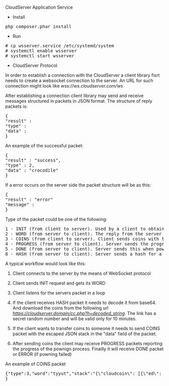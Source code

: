 CloudServer Application Service

* Install 

<pre>
php composer.phar install
</pre>

* Run

<pre>
# cp wsserver.service /etc/systemd/system
# systemctl enable wsserver
# systemctl start wsserver
</pre>

* CloudServer Protocol

In order to establish a connection with the CloudServer a client library fisrt needs to create a websocket connection to the server. An URL for such connection might look like <i>wss://ws.cloudserver.com/ws</i>

After establishing a connection client library may send and receive messages structured in packets in JSON format. The structure of reply packets is:

<pre>
{
"result" : <string> 
"type" : <interger>
"data" : <string>
}
</pre>

An example of the successful packet:

<pre>
{
"result" : "success",
"type" : 2,
"data" : "crocodile"
}
</pre>

If a error occurs on the server side the packet structure will be as this:

<pre>
{
"result" : "error"
"message" : <string>
}
</pre>




Type of the packet could be one of the following:

<pre>
1 - INIT (from client to server). Used by a client to obtain a word. It does not
2 - WORD (from server to client). The reply from the server containing the word
3 - COINS (from client to server). Client sends coins with this request. "stack" field should contain an escaped stack of coins. "word" field should contain a recipient's word.
4 - PROGRESS (from server to client). Server sends the progress of powning. 
5 - DONE (from server to client). Server sends this when powning is done. The response has no data.
8 - HASH (from server to client). Server sends a hash for a client where it can download powned coins
</pre>


A typical workflow would look like this:

1. Client connects to the server by the means of WebSocket protocol

2. Client sends INIT request and gets its WORD

3. Client listens for the servers packet in a loop

4. If the client receives HASH packet it needs to decode it from base64. And download the coins from the following url <i>https://cloudserver.domain/cc.php?h=decoded_string</i>. The link has a secret random number and will be valid only for 10 minutes.

5. If the client wants to transfer coins to someone it needs to send COINS packet with the escaped JSON stack in the "data" field of the packet.

6. After sending coins the client may receive PROGRESS packets reporting the progress of the pownign process. Finailly it will receive DONE packet or ERROR (if powning failed)



An example of COINS packet

<pre>
{"type":3,"word":"tyyut","stack":"{\"cloudcoin\": [{\"ed\": \"02-2018\", \"aoid\": [], \"sn\": \"14966850\", \"nn\": \"1\", \"an\": [\"f4166084f94f69deb65bd2e29dbc05f7\", \"0603f30fd5dd36fb83cffcf0d8d5caf2\", \"bdb804b03f247994b7befce9cd377e13\", \"a0c8b899674fa5e817739221062962be\", \"4daeb3fa37602bbb0ae2b74246e3f02e\", \"c6108bca7ec7645f634a5835c6b72fba\", \"c230628282a22d549b49412f63beac87\", \"eff741952c821e630dec9ac7d3b37aa8\", \"c64901fb2fee825496407abf6d545826\", \"0ba7d97f33942e29fb6737c89b080de0\", \"ffb392d9ca5c5eafa2518da16621f47c\", \"8d8184916629471860074f664ba69524\", \"20b4c706492d3175ffbe90b4200708c4\", \"c5ea646a2ea4d2b1fd7416255e6dbb03\", \"500ae7cbb73cff943612bb806e5a5b37\", \"ba2f693e28362b03deb3518751db82a0\", \"14e55596181607f1dca6001362e04e13\", \"b2d170f3b8c2264181135aa5f96dc609\", \"9ae1f28cb0cea1935b0f349ee1c2225b\", \"80b4eb77584a33a460a9e80a8dac5dc6\", \"6c2f0a18ed3260902142c66a61c1f08d\", \"9c4f723f04c717798a4e5a7864d521c5\", \"b1c07e448e31a4f7023a4e1a51c04e98\", \"de6b62b018d9da060ed10cb798d75409\", \"27a10f7607c965b8ac3e43ad439d3251\"]}, {\"ed\": \"05-2018\", \"aoid\": [], \"sn\": \"14969243\", \"nn\": \"1\", \"an\": [\"29ba797c71c104ce60ccbea85603338f\", \"12dcb26b6f85784887fec8617903a097\", \"48f9e552e9bb789557d912a3d2e6dcfe\", \"6f70db77aca32282d462906817f5ae18\", \"20c5eeedb1a6b182f1d06b8b81cf20cf\", \"915ef2e573bce39930961672fb7dacc3\", \"118685d8a2e69c54e09ba4bba1ee3cad\", \"85bbbd7c66a98131c91628c8dcbf3598\", \"f0163eadf42e6603e3ff6d52070f0d76\", \"6b57e6104ef96c48974a2f771a53ce64\", \"af0e28030e9a9bf3859e974cb17a8339\", \"024077a826b8091b76ae983863cdb76d\", \"d27a08d76caac29c9c7d736c9bc66207\", \"e80847bd2faeeb83698c5f8d360aa026\", \"4ce23b8ef6e77c79453e2137d2a6772d\", \"76f8fcc8a1ea72137c9e1c9d6e7544a2\", \"156b7ce7999e89ddd340319f9225007e\", \"b58df1f5d44f3d6ea5a53bc8028a9620\", \"6273ad9d970ea6e5543173a30c6fe842\", \"17d4a4cc67f44ccf9d07acf98f920a14\", \"29b8bfb5edc2014a81e26204732fffb5\", \"06ee3abd25e3c14315f3292dc4c84cc0\", \"1e9f59f428417c842216171a7fc7b69a\", \"1c4fd497fdeb5dea1fb01f03646dd2ba\", \"685fac7d9b28b8d755caa90c92fee8b8\"]}, {\"ed\": \"04-2018\", \"aoid\": [], \"sn\": \"14967933\", \"nn\": \"1\", \"an\": [\"05e68141c456041c28c2746548e70cd3\", \"a0bb51cb272d0c1af258f8aa8ddf7ecf\", \"6087e8deb0cd734c9bb964c5d58d0fdc\", \"c9ffb1df0e93da7e55d4106facdb9dca\", \"25244d0fdbed6d477ee48d3a932866de\", \"549aee6477920f8e78948c89c6fec4ac\", \"97b0b2b2bf754d4b268366b7c337de22\", \"179e579c19c0d1c8f30074f25d66c528\", \"820d861148373a6e83373f04932a271f\", \"8710dad5b958961960e2dcb98636fc4c\", \"01031ebae990a223e054c058bd405ad3\", \"e7d3ddef583644e1db588ff0dbf83814\", \"12ff5691ad7dcdd9076ea0962fbb21d5\", \"24a6184ee0fcab3e5e561f5c46d45d02\", \"b0a7157a7d2a0ad23eef6c7c4e021244\", \"70801bc4ee6825eedb4b3b9a0e408365\", \"8802b70de2a35c4194229f104fbb2dda\", \"eff7fd0b93d20383ba4483c167e9d12d\", \"40fb522122119b79f97a3f98e6c2e957\", \"6e7a027a2439094daa9c24ab8ca82f93\", \"954b35bb09bb9509af22caaa28d239d3\", \"384bcd790320ec694ba26a022694a079\", \"28b84df079acba59f4324d68ae62f259\", \"ef721231a46d29b06f8d90edb6b23438\", \"5af0e96ef0bdeef8854531a8605a52ff\"]}, {\"ed\": \"01-2018\", \"aoid\": [], \"sn\": \"14964543\", \"nn\": \"1\", \"an\": [\"fcc84a4bccb0c7f26bf5c1aac6135c59\", \"74fa1f18ee3da1a484c9bd52a5861d44\", \"943add1962bbea57e933653128020cad\", \"2e9b15f2a5c2d881d59844666732835e\", \"42b98f29e58ec89fefa5c7352b3bda63\", \"6cc23ae5354499c851ee31412bb49ebe\", \"6d3014424686d277b344caa4d5663a10\", \"5de4893b853268417cf696f9fdc25439\", \"4660594cf4c8f72b0ddecf772192bcea\", \"2add8b37dee00ba2af8de9613218a0c7\", \"e309a30120b0f53a9bd9c0291675e562\", \"f401d7e14546bf3952be09699628b430\", \"f0f40bb3decb9154054ead3a3f9afa7f\", \"2e9bbb52d3c398c8932cb88f3f5d16f7\", \"23e0b032ff527e45bd57ba98c0eccc4b\", \"fd6929b4c11eb0f8daed8566eb6304ab\", \"6f2741d6ac444b4be733920e82adec2c\", \"bd65ab2b9e965da5f20af531eca7de61\", \"2f4603da67cfb1d00a3d37d9c70dd9c9\", \"9e9d6fcf7baf45a2bf549222648de2d9\", \"d51a06ba20b2a8898d107cede29404cf\", \"56d8bc46450b93533425a54a4c359417\", \"b902d3a9e8753bb08a94aa2791fb7323\", \"0575eff30e0595aa8b55c302ae55342e\", \"b99a82be76ac03c78f954e98bae4474e\"]}, {\"ed\": \"02-2018\", \"aoid\": [], \"sn\": \"14966209\", \"nn\": \"1\", \"an\": [\"f308812c7709cc794e4a8413d01ec186\", \"8a169a70173704e61a014df3b86fea2f\", \"f31ba41c637cdd4708fc0600ec934fd6\", \"5de3daf6023b78a146a580663282a1a4\", \"161c7c21870aba8e3c70de3fb7876642\", \"3cce61ee07f0203f203b18de084dda6f\", \"ecdca27a3bf6f77fb51131fe8ce6d824\", \"45934e1190488779fe3655c7c4825cf1\", \"20550d8d753e4d2b9796a65e10546616\", \"d24ad13a8db3f56d22383e3656278a6b\", \"cf652e3d90a06ff4b552eb1e00f2c76e\", \"d075857b4f640add427f915958fe6582\", \"2c18f6780c7b1ebb0750f6b8e6a4ac50\", \"1343e6d8c38fc143e38e407350d1457e\", \"c72dad7de2212aa0d86e49b6676bb8fe\", \"ed5d94b13c147c0a0de634149d1dc8aa\", \"b950f45593aad019fcbbf90f340e6a2b\", \"a963abc71566182c0c882e5cf0063faa\", \"8f95034cf273055ef6445ffc385a4c13\", \"361e51f4decd4e9412935b8222a4f5a4\", \"34531a17b63ef60ac7e386c87dfee1b3\", \"1259c8f70e2896864264abc238c9b021\", \"abd3b74fe3367b876c439de45e00bbc7\", \"c980723df636c577c0bb1d127cd9d02a\", \"178f2ee5229cb630ac8d50ac170a8cfa\"]}]}"
}
</pre>


